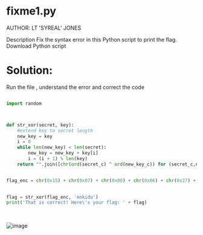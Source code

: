 # fixme1.py
AUTHOR: LT 'SYREAL' JONES

Description
Fix the syntax error in this Python script to print the flag.
Download Python script

# Solution:
Run the file , understand the error and correct the code
```python

import random



def str_xor(secret, key):
    #extend key to secret length
    new_key = key
    i = 0
    while len(new_key) < len(secret):
        new_key = new_key + key[i]
        i = (i + 1) % len(key)        
    return "".join([chr(ord(secret_c) ^ ord(new_key_c)) for (secret_c,new_key_c) in zip(secret,new_key)])


flag_enc = chr(0x15) + chr(0x07) + chr(0x08) + chr(0x06) + chr(0x27) + chr(0x21) + chr(0x23) + chr(0x15) + chr(0x5a) + chr(0x07) + chr(0x00) + chr(0x46) + chr(0x0b) + chr(0x1a) + chr(0x5a) + chr(0x1d) + chr(0x1d) + chr(0x2a) + chr(0x06) + chr(0x1c) + chr(0x5a) + chr(0x5c) + chr(0x55) + chr(0x40) + chr(0x3a) + chr(0x58) + chr(0x0a) + chr(0x5d) + chr(0x53) + chr(0x43) + chr(0x06) + chr(0x56) + chr(0x0d) + chr(0x14)

  
flag = str_xor(flag_enc, 'enkidu')
print('That is correct! Here\'s your flag: ' + flag)

```
<br>

![image](https://github.com/LAVANYA-PIDIKITI/picoCTF-Writeup/assets/98797256/c1567b3f-948c-476a-96c0-d165fb754be4)
